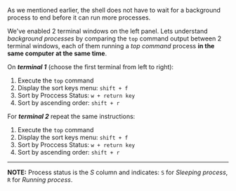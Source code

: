 As we mentioned earlier, the shell does not have to wait for a background process to end before it can run more processes.

We've enabled 2 terminal windows on the left panel. Lets understand _background processes_ by comparing the `top` command output between 2 terminal windows, each of them running a _top command_ process __in the same computer at the same time__.

On __*terminal 1*__ (choose the first terminal from left to right): 

1. Execute the `top` command
2. Display the sort keys menu: `shift + f`
3. Sort by Proccess Status: `w + return key`
4. Sort by ascending order: `shift + r`

For __*terminal 2*__ repeat the same instructions:

1. Execute the `top` command
2. Display the sort keys menu: `shift + f`
3. Sort by Proccess Status: `w + return key`
4. Sort by ascending order: `shift + r`

---

__NOTE:__ Process status is the _S_ column and indicates: `S` for _Sleeping process_, `R` for _Running process_.
